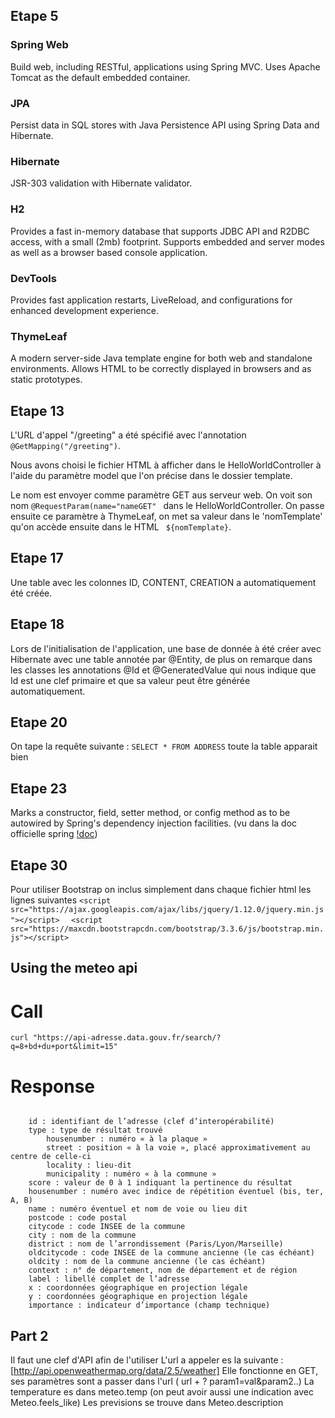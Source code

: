 ## Etape 5

### Spring Web

Build web, including RESTful, applications using Spring MVC. Uses Apache Tomcat as the default embedded container.

### JPA

Persist data in SQL stores with Java Persistence API using Spring Data and Hibernate.

### Hibernate

JSR-303 validation with Hibernate validator.

### H2

Provides a fast in-memory database that supports JDBC API and R2DBC access, with a small (2mb) footprint. Supports embedded and server modes as well as a browser based console application.

### DevTools

Provides fast application restarts, LiveReload, and configurations for enhanced development experience.

### ThymeLeaf

A modern server-side Java template engine for both web and standalone environments. Allows HTML to be correctly displayed in browsers and as static prototypes.


## Etape 13

L'URL d'appel "/greeting" a été spécifié avec l'annotation ```@GetMapping("/greeting")```.

Nous avons choisi le fichier HTML à afficher dans le HelloWorldController à l'aide du paramètre model que l'on précise dans le dossier template.

Le nom est envoyer comme paramètre GET aus serveur web. On voit son nom ```@RequestParam(name="nameGET" ``` dans le HelloWorldController. On passe ensuite ce paramètre à ThymeLeaf, on met sa valeur dans le 'nomTemplate' qu'on accède ensuite dans le HTML ``` ${nomTemplate}```.

## Etape 17

Une table  avec les colonnes ID, CONTENT, CREATION a automatiquement été créée.

## Etape 18

Lors de l'initialisation de l'application, une base de donnée à été créer avec Hibernate avec une table annotée par @Entity, de plus on remarque dans les classes les annotations @Id et @GeneratedValue qui nous indique que Id est une clef primaire et que sa valeur peut être générée automatiquement.

## Etape 20

On tape la requête suivante : ```SELECT * FROM ADDRESS``` toute la table apparait bien

## Etape 23

Marks a constructor, field, setter method, or config method as to be autowired by Spring's dependency injection facilities. (vu dans la doc officielle spring [!doc](https://docs.spring.io/spring-framework/docs/current/javadoc-api/org/springframework/beans/factory/annotation/Autowired.html))

## Etape 30

Pour utiliser Bootstrap on inclus simplement dans chaque fichier html les lignes suivantes
```<script src="https://ajax.googleapis.com/ajax/libs/jquery/1.12.0/jquery.min.js"></script>  ```
```<script src="https://maxcdn.bootstrapcdn.com/bootstrap/3.3.6/js/bootstrap.min.js"></script>```




## Using the meteo api

# Call


```curl "https://api-adresse.data.gouv.fr/search/?q=8+bd+du+port&limit=15"``` 

# Response

``` Les attributs retournés sont :

    id : identifiant de l’adresse (clef d’interopérabilité)
    type : type de résultat trouvé
        housenumber : numéro « à la plaque »
        street : position « à la voie », placé approximativement au centre de celle-ci
        locality : lieu-dit
        municipality : numéro « à la commune »
    score : valeur de 0 à 1 indiquant la pertinence du résultat
    housenumber : numéro avec indice de répétition éventuel (bis, ter, A, B)
    name : numéro éventuel et nom de voie ou lieu dit
    postcode : code postal
    citycode : code INSEE de la commune
    city : nom de la commune
    district : nom de l’arrondissement (Paris/Lyon/Marseille)
    oldcitycode : code INSEE de la commune ancienne (le cas échéant)
    oldcity : nom de la commune ancienne (le cas échéant)
    context : n° de département, nom de département et de région
    label : libellé complet de l’adresse
    x : coordonnées géographique en projection légale
    y : coordonnées géographique en projection légale
    importance : indicateur d’importance (champ technique)

```

## Part 2

Il faut une clef d'API afin de l'utiliser
L'url a appeler es la suivante :  [http://api.openweathermap.org/data/2.5/weather]
Elle fonctionne en GET, ses paramètres sont a passer dans l'url ( url + ? param1=val&param2..)
La temperature es dans meteo.temp (on peut avoir aussi une indication avec Meteo.feels_like)
Les previsions se trouve dans Meteo.description